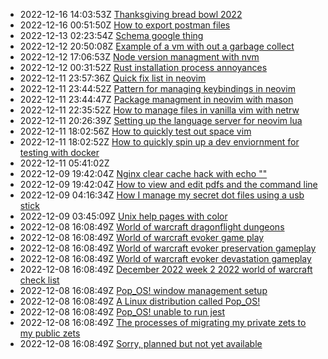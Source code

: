 * 2022-12-16 14:03:53Z [Thanksgiving bread bowl 2022](../27)
* 2022-12-16 00:51:50Z [How to export postman files](../26)
* 2022-12-13 02:23:54Z [Schema google thing](../25)
* 2022-12-12 20:50:08Z [Example of a vm with out a garbage collect](../24)
* 2022-12-12 17:06:53Z [Node version managment with nvm](../23)
* 2022-12-12 00:31:52Z [Rust installation process annoyances](../22)
* 2022-12-11 23:57:36Z [Quick fix list in neovim](../21)
* 2022-12-11 23:44:52Z [Pattern for managing keybindings in neovim](../20)
* 2022-12-11 23:44:47Z [Package managment in neovim with mason](../19)
* 2022-12-11 22:35:52Z [How to manage files in vanilla vim with netrw](../17)
* 2022-12-11 20:26:39Z [Setting up the language server for neovim lua](../18)
* 2022-12-11 18:02:56Z [How to quickly test out space vim](../15)
* 2022-12-11 18:02:52Z [How to quickly spin up a dev enviornment for testing with docker](../16)
* 2022-12-11 05:41:02Z [](../14)
* 2022-12-09 19:42:04Z [Nginx clear cache hack with echo ""](../13)
* 2022-12-09 19:42:04Z [How to view and edit pdfs and the command line](../12)
* 2022-12-09 04:16:34Z [How I manage my secret dot files using a usb stick](../10)
* 2022-12-09 03:45:09Z [Unix help pages with color](../11)
* 2022-12-08 16:08:49Z [World of warcraft dragonflight dungeons](../4)
* 2022-12-08 16:08:49Z [World of warcraft evoker game play](../1)
* 2022-12-08 16:08:49Z [World of warcraft evoker preservation gameplay](../3)
* 2022-12-08 16:08:49Z [World of warcraft evoker devastation gameplay](../2)
* 2022-12-08 16:08:49Z [December 2022 week 2 2022 world of warcraft check list](../5)
* 2022-12-08 16:08:49Z [Pop_OS! window management setup](../6)
* 2022-12-08 16:08:49Z [A Linux distribution called Pop_OS!](../7)
* 2022-12-08 16:08:49Z [Pop_OS! unable to run jest](../8)
* 2022-12-08 16:08:49Z [The processes of migrating my private zets to my public zets](../9)
* 2022-12-08 16:08:49Z [Sorry, planned but not yet available](../0)

